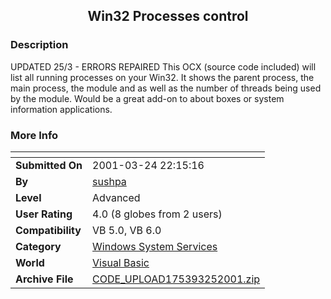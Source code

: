 ﻿<div align="center">

## Win32 Processes control


</div>

### Description

UPDATED 25/3 - ERRORS REPAIRED This OCX (source code included) will list all running processes on your Win32. It shows the parent process, the main process, the module and as well as the number of threads being used by the module. Would be a great add-on to about boxes or system information applications.
 
### More Info
 


<span>             |<span>
---                |---
**Submitted On**   |2001-03-24 22:15:16
**By**             |[sushpa](https://github.com/Planet-Source-Code/PSCIndex/blob/master/ByAuthor/sushpa.md)
**Level**          |Advanced
**User Rating**    |4.0 (8 globes from 2 users)
**Compatibility**  |VB 5\.0, VB 6\.0
**Category**       |[Windows System Services](https://github.com/Planet-Source-Code/PSCIndex/blob/master/ByCategory/windows-system-services__1-35.md)
**World**          |[Visual Basic](https://github.com/Planet-Source-Code/PSCIndex/blob/master/ByWorld/visual-basic.md)
**Archive File**   |[CODE\_UPLOAD175393252001\.zip](https://github.com/Planet-Source-Code/sushpa-win32-processes-control__1-21888/archive/master.zip)








